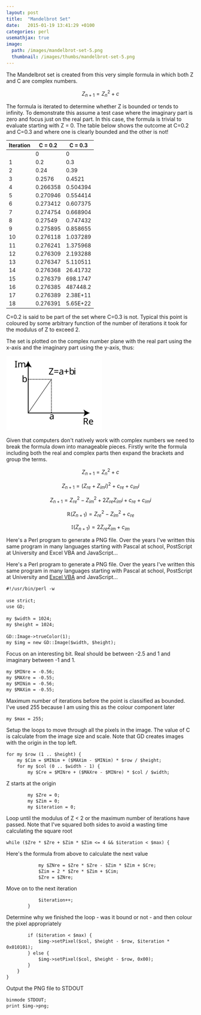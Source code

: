 ```yaml
---
layout: post
title:  "Mandelbrot Set"
date:   2015-01-19 13:41:29 +0100
categories: perl
usemathjax: true
image:
  path: /images/mandelbrot-set-5.png
  thumbnail: /images/thumbs/mandelbrot-set-5.png
---
```


The Mandelbrot set is created from this very simple formula in which both Z and C are complex numbers.

$$Z_{n+1}=Z_n^2+c$$

The formula is iterated to determine whether Z is bounded or tends to infinity.  To demonstrate this assume a test case where the imaginary part is zero and focus just on the real part.  In this case, the formula is trivial to evaluate starting with Z = 0.  The table below shows the outcome at C=0.2 and C=0.3 and where one is clearly bounded and the other is not!

| **Iteration** | **C = 0.2** | **C = 0.3** |
| ------------- | ----------- | ----------- |
|               | 0           | 0           |
| 1             | 0.2         | 0.3         |
| 2             | 0.24        | 0.39        |
| 3             | 0.2576      | 0.4521      |
| 4             | 0.266358    | 0.504394    |
| 5             | 0.270946    | 0.554414    |
| 6             | 0.273412    | 0.607375    |
| 7             | 0.274754    | 0.668904    |
| 8             | 0.27549     | 0.747432    |
| 9             | 0.275895    | 0.858655    |
| 10            | 0.276118    | 1.037289    |
| 11            | 0.276241    | 1.375968    |
| 12            | 0.276309    | 2.193288    |
| 13            | 0.276347    | 5.110511    |
| 14            | 0.276368    | 26.41732    |
| 15            | 0.276379    | 698.1747    |
| 16            | 0.276385    | 487448.2    |
| 17            | 0.276389    | 2.38E+11    |
| 18            | 0.276391    | 5.65E+22    |

C=0.2 is said to be part of the set where C=0.3 is not.  Typical this point is coloured by some arbitrary function of the number of iterations it took for the modulus of Z to exceed 2.

The set is plotted on the complex number plane with the real part using the x-axis and the imaginary part using the y-axis, thus:

![](/images/complex-plane.svg)

Given that computers don't natively work with complex numbers we need to break the formula down into manageable pieces.  Firstly write the formula including both the real and complex parts then expand the brackets and group the terms.

$$Z_{n+1}=Z_n^2+c$$

$$Z_{n+1}=(Z_{re}+Z_{im}i)^2+c_{re}+c_{im}i$$

$$Z_{n+1}=Z_{re}^2-Z_{im}^2+2Z_{re}Z_{im}i+c_{re}+c_{im}i$$

$$\mathbb R(Z_{n+1})=Z_{re}^2-Z_{im}^2+c_{re}$$

$$\mathbb I(Z_{n+1})=2Z_{re}Z_{im}+c_{im}$$

Here's a Perl program to generate a PNG file.  Over the years I've written this same program in many languages starting with Pascal at school, PostScript at University and Excel VBA and JavaScript...

Here's a Perl program to generate a PNG file.  Over the years I've written this same program in many languages starting with Pascal at school, PostScript at University and [Excel VBA](/downloads/mandelbrot.xlsm) and JavaScript...

    #!/usr/bin/perl -w
    
    use strict;
    use GD;
    
    my $width = 1024;
    my $height = 1024;
    
    GD::Image->trueColor(1);
    my $img = new GD::Image($width, $height);

Focus on an interesting bit. Real should be between -2.5 and 1 and
imaginary between -1 and 1.

    my $MINre = -0.56;
    my $MAXre = -0.55;
    my $MINim = -0.56;
    my $MAXim = -0.55;


Maximum number of iterations before the point is classified as bounded.
I've used 255 because I am using this as the colour component later

    my $max = 255;

Setup the loops to move through all the pixels in the image. The value
of C is calculate from the image size and scale. Note that GD creates
images with the origin in the top left.

    for my $row (1 .. $height) {
        my $Cim = $MINim + ($MAXim - $MINim) * $row / $height;
        for my $col (0 .. $width - 1) {
            my $Cre = $MINre + ($MAXre - $MINre) * $col / $width;

Z starts at the origin

            my $Zre = 0;
            my $Zim = 0;
            my $iteration = 0;

Loop until the modulus of Z \< 2 or the maximum number of iterations
have passed. Note that I've squared both sides to avoid a wasting time
calculating the square root

    while ($Zre * $Zre + $Zim * $Zim <= 4 && $iteration < $max) {

Here's the formula from above to calculate the next value

                my $ZNre = $Zre * $Zre - $Zim * $Zim + $Cre;
                $Zim = 2 * $Zre * $Zim + $Cim;
                $Zre = $ZNre;

Move on to the next iteration

                $iteration++;
            }


Determine why we finished the loop - was it bound or not - and then
colour the pixel appropriately

            if ($iteration < $max) {
                $img->setPixel($col, $height - $row, $iteration * 0x010101);
            } else {
                $img->setPixel($col, $height - $row, 0x00);
            }
        }
    }

Output the PNG file to STDOUT

    binmode STDOUT;
    print $img->png;
